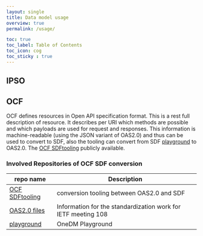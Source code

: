 ```yaml
---
layout: single
title: Data model usage
overview: true
permalink: /usage/

toc: true
toc_label: Table of Contents
toc_icon: cog
toc_sticky : true
---
```


## IPSO


## OCF

OCF defines resources in Open API specification format.
This is a rest full description of resource.
It describes per URI which methods are possible and which payloads are used for request and responses.
This information is machine-readable (using the JSON variant of OAS2.0) and thus can be used to convert to SDF,
also the tooling can convert from SDF [playground][] to OAS2.0.
The [OCF SDFtooling][] publicly available.

### Involved Repositories of OCF SDF conversion

| repo name          | Description                                                          |
|--------------------|----------------------------------------------------------------------|
| [OCF SDFtooling][] | conversion tooling between OAS2.0 and SDF |
| [OAS2.0 files][]   | Information for the standardization work for IETF meeting 108        |
| [playground][]     | OneDM Playground         |

[OCF SDFtooling]: https://github.com/openconnectivityfoundation/SDFtooling
[OAS2.0 files]: https://github.com/openconnectivityfoundation/IoTDataModels
[playground]: https://github.com/one-data-model/playground
